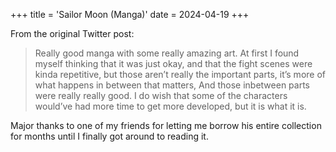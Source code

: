 +++
title = 'Sailor Moon (Manga)'
date = 2024-04-19
+++

<!--more-->

From the original Twitter post:

> Really good manga with some really amazing art. At first I found myself thinking that it was just okay, and that the fight scenes were kinda repetitive, but those aren’t really the important parts, it’s more of what happens in between that matters,
> And those inbetween parts were really really good. I do wish that some of the characters would’ve had more time to get more developed, but it is what it is. 

Major thanks to one of my friends for letting me borrow his entire collection for months until I finally got around to reading it.